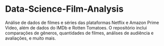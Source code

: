 # Data-Science-Film-Analysis
Análise de dados de filmes e séries das plataformas Netflix e Amazon Prime Video, além de dados do IMDb e Rotten Tomatoes. O repositório inclui comparações de gêneros, quantidades de filmes, análises de audiência e avaliações, e muito mais.
